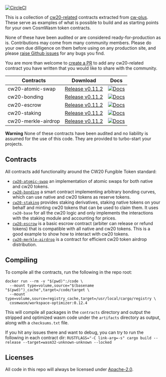 
[![CircleCI](https://circleci.com/gh/CosmWasm/cw-plus/tree/master.svg?style=shield)](https://circleci.com/gh/CosmWasm/cw-plus/tree/master)

This is a collection of [cw20-related](https://github.com/CosmWasm/cw-plus/blob/main/packages/cw20/README.md) contracts
extracted from [cw-plus](https://github.com/CosmWasm/cw-plus). These serve as examples of what is possible to build
and as starting points for your own CosmWasm token contracts.

None of these have been audited or are considered ready-for-production as is. Contributions may come from many
community members. Please do your own due dilligence on them before using on any production site, and please
[raise Github issues](https://github.com/CosmWasm/cw-tokens/issues) for any bugs you find.

You are more than welcome to [create a PR](https://github.com/CosmWasm/cw-tokens/pulls) to add any cw20-related
contract you have written that you would like to share with the community.


| Contracts               | Download                                                                                                                      | Docs                                                                     |
| ----------------------- | ----------------------------------------------------------------------------------------------------------------------------  | -------------------------------------------------------------------------|
| cw20-atomic-swap        | [Release v0.11.2](https://github.com/CosmWasm/cw-tokens/releases/download/v0.11.2/cw20_atomic_swap.wasm)          | [![Docs](https://docs.rs/cw20-atomic-swap/badge.svg)](https://docs.rs/cw20-atomic-swap)    |
| cw20-bonding            | [Release v0.11.2](https://github.com/CosmWasm/cw-tokens/releases/download/v0.11.2/cw20_bonding.wasm)          | [![Docs](https://docs.rs/cw20-bonding/badge.svg)](https://docs.rs/cw20-bonding)    |
| cw20-escrow             | [Release v0.11.2](https://github.com/CosmWasm/cw-tokens/releases/download/v0.11.2/cw20_escrow.wasm)          | [![Docs](https://docs.rs/cw20-escrow/badge.svg)](https://docs.rs/cw20-escrow)    |
| cw20-staking            | [Release v0.11.2](https://github.com/CosmWasm/cw-tokens/releases/download/v0.11.2/cw20_staking.wasm)          | [![Docs](https://docs.rs/cw20-staking/badge.svg)](https://docs.rs/cw20-staking)    |
| cw20-merkle-airdrop     | [Release v0.11.2](https://github.com/CosmWasm/cw-tokens/releases/download/v0.11.2/cw20_merkle_airdrop.wasm)          | [![Docs](https://docs.rs/cw20-merkle-airdrop/badge.svg)](https://docs.rs/cw20-merkle-airdrop)    |

**Warning** None of these contracts have been audited and no liability is
assumed for the use of this code. They are provided to turbo-start
your projects.


## Contracts

All contracts add functionality around the CW20 Fungible Token standard:

* [`cw20-atomic-swap`](./contracts/cw20-atomic-swap) an implementation of atomic swaps for
both native and cw20 tokens.
* [`cw20-bonding`](./contracts/cw20-bonding) a smart contract implementing arbitrary bonding curves,
which can use native and cw20 tokens as reserve tokens.
* [`cw20-staking`](./contracts/cw20-staking) provides staking derivatives,
staking native tokens on your behalf and minting cw20 tokens that can
be used to claim them. It uses `cw20-base` for all the cw20 logic and
only implements the interactions with the staking module and accounting
for prices.
* [`cw20-escrow`](./contracts/cw20-escrow) is a basic escrow contract
(arbiter can release or refund tokens) that is compatible with all native
and cw20 tokens. This is a good example to show how to interact with
cw20 tokens.
* [`cw20-merkle-airdrop`](./contracts/cw20-merkle-airdrop) is a contract
  for efficient cw20 token airdrop distribution.

## Compiling

To compile all the contracts, run the following in the repo root:

```
docker run --rm -v "$(pwd)":/code \
  --mount type=volume,source="$(basename "$(pwd)")_cache",target=/code/target \
  --mount type=volume,source=registry_cache,target=/usr/local/cargo/registry \
  cosmwasm/workspace-optimizer:0.12.4
```

This will compile all packages in the `contracts` directory and output the
stripped and optimized wasm code under the `artifacts` directory as output,
along with a `checksums.txt` file.

If you hit any issues there and want to debug, you can try to run the
following in each contract dir:
`RUSTFLAGS="-C link-arg=-s" cargo build --release --target=wasm32-unknown-unknown --locked`

## Licenses

All code in this repo will always be licensed under [Apache-2.0](./LICENSE).
